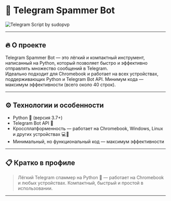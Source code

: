 # 🚀 Telegram Spammer Bot

![Telegram Script by sudopvp](https://readme-typing-svg.herokuapp.com?size=42&duration=4000&pause=1000&color=00FF9F&background=00000000&center=true&vCenter=true&width=980&lines=Telegram+Script+by+sudopvp;Fast+and+Simple+Telegram+Spammer+%F0%9F%93%A3)



---

## 🔥 О проекте

Telegram Spammer Bot — это лёгкий и компактный инструмент, написанный на Python, который позволяет быстро и эффективно отправлять множество сообщений в Telegram.  
Идеально подходит для Chromebook и работает на всех устройствах, поддерживающих Python и Telegram Bot API. Минимум кода — максимум эффективности (всего около 40 строк).

---

## ⚙️ Технологии и особенности

- Python 🐍 (версия 3.7+)
- Telegram Bot API 🤖
- Кроссплатформенность — работает на Chromebook, Windows, Linux и других устройствах 💻📱
- Минимальный, но функциональный код — максимум эффективности

---

## 📋 Кратко в профиле

> Лёгкий Telegram спаммер на Python 🐍 — работает на Chromebook и любых устройствах. Компактный, быстрый и простой в использовании.

---
